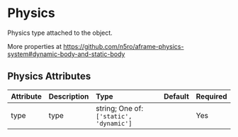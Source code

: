 
Physics
=======


Physics type attached to the object. 

More properties at <a href='https://github.com/n5ro/aframe-physics-system#dynamic-body-and-static-body'>https://github.com/n5ro/aframe-physics-system#dynamic-body-and-static-body</a>

Physics Attributes
-------------------

|Attribute|Description|Type|Default|Required|
| :--- | :--- | :--- | :--- | :--- |
|type|type|string; One of: ```['static', 'dynamic']```||Yes|
